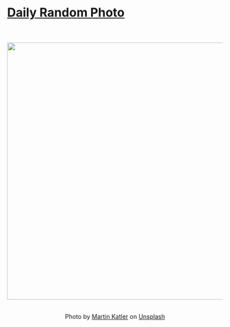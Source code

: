 # [Daily Random Photo](https://www.dailyrandomphoto.com/)

<div align="center">
  <br>
  <br>
  <a href="https://www.dailyrandomphoto.com/p/2023/2023-07-12/"><img src="https://images.unsplash.com/photo-1687711590276-e4793db3c191?crop=entropy&cs=tinysrgb&fit=max&fm=jpg&ixid=M3w3NzUwOHwwfDF8cmFuZG9tfHx8fHx8fHx8MTY4OTEyMjQ5M3w&ixlib=rb-4.0.3&q=80&w=1080" width="600px"></a>
  <br>
  <br>
  <p class="has-text-grey">Photo by <a href="https://unsplash.com/@martinkatler?utm_source=Daily%20Random%20Photo&amp;utm_medium=referral" target="_blank" rel="noopener noreferrer">Martin Katler</a> on <a href="https://unsplash.com/photos/an-aerial-view-of-a-castle-in-the-middle-of-a-forest-38GqxGHP8lM?utm_source=Daily%20Random%20Photo&amp;utm_medium=referral" target="_blank" rel="noopener noreferrer">Unsplash</a></p>
</div>
